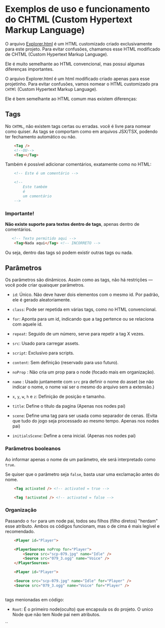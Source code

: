 # Exemplos de uso e funcionamento do CHTML (Custom Hypertext Markup Language)
O arquivo [Explorer.html](./Game/Explorer.html) é um HTML customizado criado exclusivamente para este projeto. Para evitar confusões, chamamos esse HTML modificado de CHTML (Custom Hypertext Markup Language).

Ele é muito semelhante ao HTML convencional, mas possui algumas diferenças importantes.

O arquivo Explorer.html é um html modificado criado apenas para esse projetinho. Para evitar confusões, vamos 
nomear o HTML customizado pra `CHTMl` (Custom Hypertext Markup Language).

Ele é bem semelhante ao HTML comum mas existem diferenças:

## Tags
No `CHTML`, não existem tags certas ou erradas. você é livre para nomear como quiser.
As tags se comportam como em arquivos JSX/TSX, podendo ter fechamento automático ou não.

```HTML
    <Tag /> 
    <!--OU-->
    <Tag></Tag>
```

Também é possível adicionar comentários, exatamente como no HTML:

```HTML
    <!-- Este é um comentário -->

    <!--
        Este também
        é 
        um comentário
    -->
```

### Importante!
**Não existe suporte para textos dentro de tags**, apenas dentro de comentários.

```HTML
   <!-- Texto permitido aqui -->
    <Tag>Nada aqui</Tag> <!-- INCORRETO -->
```

Ou seja, dentro das tags só podem existir outras tags ou nada.

## Parâmetros
Os parâmetros são dinâmicos. Assim como as tags, não há restrições — você pode criar quaisquer parâmetros.


* `id`: Único. Não deve haver dois elementos com o mesmo id. Por padrão, ele é gerado aleatoriamente.
* `class`: Pode ser repetida em várias tags, como no HTML convencional.
* `for`: Aponta para um id, indicando que a tag pertence ou se relaciona com aquele id.
* `repeat`: Seguido de um número, serve para repetir a tag X vezes.
* `src`: Usado para carregar assets.
* `script`: Exclusivo para scripts.
* `content`: Sem definição (reservado para uso futuro).
* `noProp` : Não cria um prop para o node (focado mais em organização).
* `name` : Usado juntamente com `src` pra definir o nome do asset (se não indicar o nome, o nome vai ser o mesmo do arquivo sem a extensão.)
* `x`, `y`, `w`, `h` e `z`: Definição de posição e tamanho.

* `title`: Define o titulo da pagina (Apenas nos nodes pai)
* `scene`: Define uma tag para ser usada como separador de cenas. (Evita que tudo do jogo seja processado ao mesmo tempo. Apenas nos nodes pai)
* `initialsScene`: Define a cena inicial. (Apenas nos nodes pai)


### Parâmetros booleanos
Ao informar apenas o nome de um parâmetro, ele será interpretado como `true`.

Se quiser que o parâmetro seja `false`, basta usar uma exclamação antes do nome.

```HTML
    <Tag activated /> <!-- activated = true -->

    <Tag !activated /> <!-- activated = false -->
```

### Organização
Passando o `for` para um node pai, todos seu filhos (filho diretos) "herdam" esse atríbuto.
Ambos os códigos funcionam, mas o de cima é mais legível e recomendado.

```html
    <Player id="Player">

    <PlayerSources noProp for="Player">
        <Source src="scp-079.jpg" name="Idle" />
        <Source src="079_3.ogg" name="Voice" />
    </PlayerSources>
```

```html
    <Player id="Player">

    <Source src="scp-079.jpg" name="Idle" for="Player" />
    <Source src="079_3.ogg" name="Voice" for="Player" />
    
```







tags menionadas em código:
* `Root`: É o primeiro node(oculto) que encapsula os do projeto. O unico Node que não tem Node pai nem atributos.

``